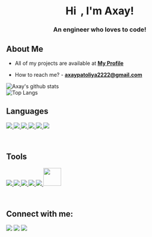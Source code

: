 <h1 align="center">Hi <img src="https://raw.githubusercontent.com/MartinHeinz/MartinHeinz/master/wave.gif" width="5px" height="5px">, I'm Axay!</h1>
<h3 align="center">An engineer who loves to code!</h3>



## About Me

- All of my projects are available at **[My Profile](https://github.com/AxayPatoliya?tab=repositories)**

- How to reach me? -  **[axaypatoliya2222@gmail.com](https://axaypatoliya2222@gmail.com)**


![Axay's github stats](https://github-readme-stats.vercel.app/api?username=AxayPatoliya&show_icons=true&theme=radical) 
<br/>
![Top Langs](https://github-readme-stats.vercel.app/api/top-langs/?username=AxayPatoliya&layout=compact)

## Languages 

<p align="left"> 
    <a href="https://www.w3.org/html/" target="_blank"> <img src="https://img.icons8.com/color/48/000000/html-5.png"/> </a> 
    <a href="https://www.w3schools.com/css/" target="_blank"> <img src="https://img.icons8.com/color/48/000000/css3.png"/> </a> 
    <a href="https://getbootstrap.com" target="_blank"> <img src="https://img.icons8.com/color/48/000000/bootstrap.png"/> </a> 
    <a href="https://www.python.org" target="_blank"> <img src="https://img.icons8.com/color/48/000000/python.png"/> </a>
    <a href="https://www.python.org" target="_blank"> <img src="https://img.icons8.com/color/48/000000/javascript.png"/> </a>
    <a href="https://www.python.org" target="_blank"> <img src="https://img.icons8.com/color/48/000000/c.png"/> </a>
</p>
<br/>

## Tools

<p align="left">
    <a href="https://www.jetbrains.com/pycharm/" target="_blank"> <img src="https://img.icons8.com/color/50/000000/pycharm.png"/> </a>
    <a href="https://visualstudio.microsoft.com/" target="_blank"> <img src="https://img.icons8.com/color/48/000000/visual-studio.png"/> </a>
    <a href="https://visualstudio.microsoft.com/" target="_blank"> <img src="https://img.icons8.com/color/48/000000/atom-editor.png"/> </a>
    <a href="https://visualstudio.microsoft.com/" target="_blank"> <img src="https://img.icons8.com/color/48/000000/linux.png"/> </a>
    <a href="https://visualstudio.microsoft.com/" target="_blank"> <img src="https://img.icons8.com/color/48/000000/github.png"/> </a>
    <a href="https://visualstudio.microsoft.com/" target="_blank"> <img width="48px" src="https://cdn.icon-icons.com/icons2/2667/PNG/512/jupyter_app_icon_161280.png"/> </a>
</p>    
<br/>

## Connect with me:
<p align="left">

<a href = "https://www.linkedin.com/in/axay-patoliya-0458921b8" target="_blank"><img src="https://img.icons8.com/fluent/48/000000/linkedin.png"/></a>
<a href = "https://twitter.com/AxayPatoliya2" target="_blank"><img src="https://img.icons8.com/fluent/48/000000/twitter.png"/></a>
<a href = "https://www.instagram.com/axay_11/" target="_blank"><img src="https://img.icons8.com/fluent/48/000000/instagram-new.png"/></a>

</p>


</p>
